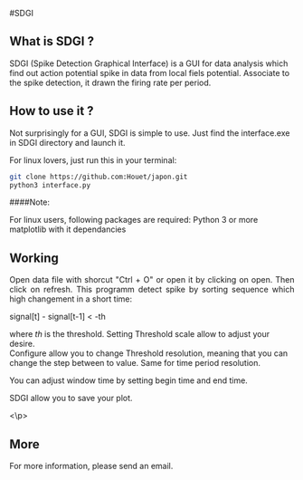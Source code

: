 #SDGI

## What is SDGI ?

SDGI (Spike Detection Graphical Interface) is a GUI for data analysis
which find out action potential spike in data from local fiels potential.
Associate to the spike detection, it drawn the firing rate per period.

## How to use it ? 

Not surprisingly for a GUI, SDGI is simple to use. 
Just find the interface.exe in SDGI directory and launch it.

For linux lovers, just run this in your terminal:

```bash
git clone https://github.com:Houet/japon.git
python3 interface.py
```

####Note:

For linux users, following packages are required: 
Python 3 or more
matplotlib with it dependancies


## Working

<p style="text-align:justify";>
Open data file with shorcut "Ctrl + O" or open it by clicking on open.
Then click on refresh.
This programm detect spike by sorting sequence which high changement in a short time:

signal[t] - signal[t-1] < -th

where *th* is the threshold.
Setting Threshold scale allow to adjust your desire.  
Configure allow you to change Threshold resolution, meaning that you can change the step between to value. 
Same for time period resolution. 

You can adjust window time by setting begin time and end time.

SDGI allow you to save your plot.

<\p>

## More 

For more information, please send an email. 


